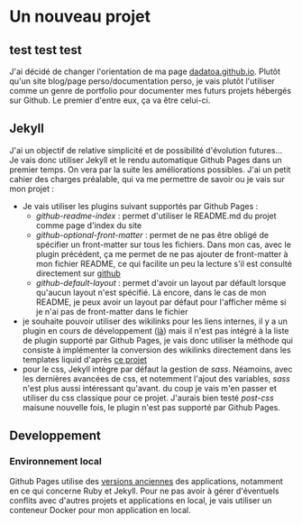 # Un nouveau projet

## test test test

J'ai décidé de changer l'orientation de ma page [dadatoa.github.io](dadatoa.github.io). Plutôt qu'un site blog/page perso/documentation perso, je vais plutôt l'utiliser comme un genre de portfolio pour documenter mes futurs projets hébergés sur Github. Le premier d'entre eux, ça va être celui-ci.

## Jekyll

J'ai un objectif de relative simplicité et de possibilité d'évolution futures... Je vais donc utiliser Jekyll et le rendu automatique Github Pages dans un premier temps. On vera par la suite les améliorations possibles. J'ai un petit cahier des charges préalable, qui va me permettre de savoir ou je vais sur mon projet :

- Je vais utiliser les plugins suivant supportés par Github Pages :
  - _github-readme-index_ : permet d'utiliser le README.md du projet comme page d'index du site
  - _github-optional-front-matter_ : permet de ne pas être obligé de spécifier un front-matter sur tous les fichiers. Dans mon cas, avec le plugin précédent, ça me permet de ne pas ajouter de front-matter à mon fichier README, ce qui facilite un peu la lecture s'il est consulté directement sur [github](https://github.com/dadatoa/dadatoa.github.io)
  - _github-default-layout_ : permet d'avoir un layout par défault lorsque qu'aucun layout n'est spécifié. Là encore, dans le cas de mon README, je peux avoir un layout par défaut pour l'afficher même si je n'ai pas de front-matter dans le fichier
- je souhaite pouvoir utiliser des wikilinks pour les liens internes, il y a un plugin en cours de développement ([là](https://github.com/manunamz/jekyll-wikilinks)) mais il n'est pas intégré à la liste de plugin supporté par Github Pages, je vais donc utiliser la méthode qui consiste à implémenter la conversion des wikilinks directement dans les templates liquid d'après [ce projet](https://github.com/jhvanderschee/brackettest)
- pour le css, Jekyll intègre par défaut la gestion de _sass_. Néamoins, avec les dernières avancées de css, et notemment l'ajout des variables, _sass_ n'est plus aussi intéressant qu'avant. du coup je vais m'en passer et utiliser du css classique pour ce projet. J'aurais bien testé _post-css_ maisune nouvelle fois, le plugin n'est pas supporté par Github Pages.

## Developpement

### Environnement local

Github Pages utilise des [versions anciennes](https://pages.github.com/versions/) des applications, notamment en ce qui concerne Ruby et Jekyll. Pour ne pas avoir à gérer d'éventuels conflits avec d'autres projets et applications en local, je vais utiliser un conteneur Docker pour mon application en local.
